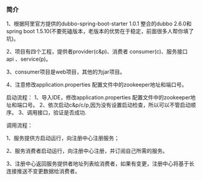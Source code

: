 ### 简介
1、根据阿里官方提供的dubbo-spring-boot-starter 1.0.1 整合的dubbo 2.6.0和spring boot 1.5.10(不要死磕版本，老版本的优势在于稳定，前面很多人帮你填了坑)。

2、项目有四个工程，提供者provider(c&p)、消费者 consumer(c)、服务接口 api 、service(p)。

3、consumer项目是web项目，其他的为jar项目。

4、注意修改application.properties 配置文件中的zookeeper地址和端口号。


启动流程：
1、导入IDE，修改application.properties 配置文件中的zookeeper地址和端口号。
2、依次启动c&p/c/p,因为没有设置启动检查，所以可以不管启动顺序。
3、调用接口，验证是否成功.

调用流程：

1、服务提供方启动运行，向注册中心注册服务；

2、服务消费者启动运行，向注册中心注册，并订阅自己所需的服务。

3、注册中心返回服务提供者地址列表给消费者，如果有变更，注册中心将基于长连接推送不变更数据给消费者。
